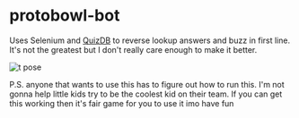 # protobowl-bot
Uses Selenium and [QuizDB](https://www.quizdb.org) to reverse lookup answers and buzz in first line. It's not the greatest but I don't really care enough to make it better.

![t pose](http://i.imgur.com/4ZTiJU4.jpg)

P.S. anyone that wants to use this has to figure out how to run this. I'm not gonna help little kids try to be the coolest kid on their team. If you can get this working then it's fair game for you to use it imo have fun
